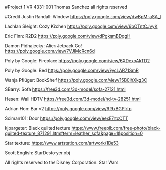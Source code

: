 #Project 1 VR 4331-001
Thomas Sanchez
all rights reserved

#Credit
Justin Randall: Window 
https://poly.google.com/view/dwBpM-aSA_t

Lachlan Sleight: Cozy Kitchen 
https://poly.google.com/view/6bOTntCJyyK

Eric Finn: R2D2 
https://poly.google.com/view/dPgkqmBDqgH

Damon Pidhajecky: Alien Jetpack Go! 
https://poly.google.com/view/7VJiMcRcn6d

Poly by Google: Fireplace 
https://poly.google.com/view/6XDexoAkTD2

Poly by Google: Bed 
https://poly.google.com/view/9ycLAR71SmR

Wanja Pflüger: BookShelf 
https://poly.google.com/view/15B0ihXkg3C

SBarry: Sofa 
https://free3d.com/3d-model/sofa-27121.html

Hesen: Wall HDTV 
https://free3d.com/3d-model/hd-tv-28251.html

Adrian Hon: Bar v2 
https://poly.google.com/view/9f9xBGPIrtp

Sciman101: Door 
https://poly.google.com/view/eexB7rtcCTT

kjpargeter: 
Black quilted texture https://www.freepik.com/free-photo/black-quilted-texture_871291.htm#term=leather_sofa&page=1&position=0

Star texture: 
https://www.artstation.com/artwork/1De53

Scott English: StarDestoryer.obj 

All rights reserved to the Disney Corporation: Star Wars